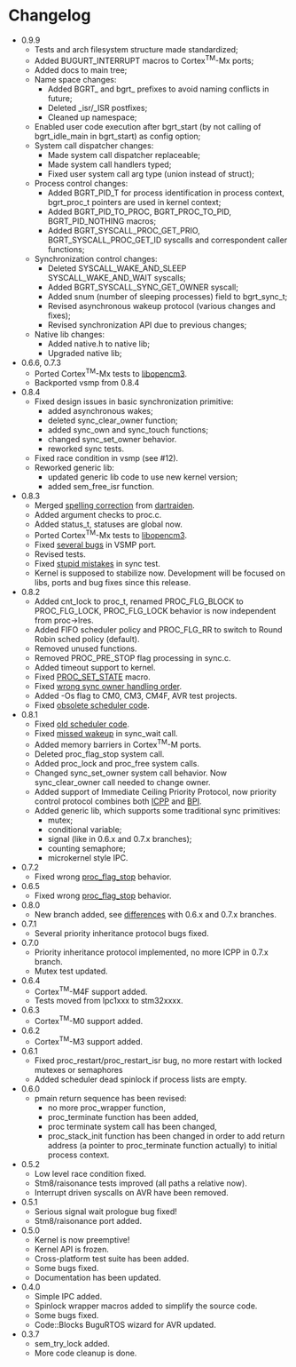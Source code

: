 # Changelog #
  * 0.9.9
    * Tests and arch filesystem structure made standardized;
    * Added BUGURT_INTERRUPT macros to Cortex<sup>TM</sup>-Mx ports;
    * Added docs to main tree;
    * Name space changes:
      * Added BGRT_ and bgrt_ prefixes to avoid naming conflicts in future;
      * Deleted _isr/_ISR postfixes;
      * Cleaned up namespace;
    * Enabled user code execution after bgrt_start (by not calling of bgrt_idle_main in bgrt_start) as config option;
    * System call dispatcher changes:
      * Made system call dispatcher replaceable;
      * Made system call handlers typed;
      * Fixed user system call arg type (union instead of struct);
    * Process control changes:
      * Added BGRT_PID_T for process identification in process context, bgrt_proc_t pointers are used in kernel context;
      * Added BGRT_PID_TO_PROC, BGRT_PROC_TO_PID, BGRT_PID_NOTHING macros;
      * Added BGRT_SYSCALL_PROC_GET_PRIO, BGRT_SYSCALL_PROC_GET_ID syscalls and correspondent caller functions;
    * Synchronization control changes:
      * Deleted SYSCALL_WAKE_AND_SLEEP SYSCALL_WAKE_AND_WAIT syscalls;
      * Added BGRT_SYSCALL_SYNC_GET_OWNER syscall;
      * Added snum (number of sleeping processes) field to bgrt_sync_t;
      * Revised asynchronous wakeup protocol (various changes and fixes);
      * Revised synchronization API due to previous changes;
    * Native lib changes:
      * Added native.h to native lib;
      * Upgraded native lib;
  * 0.6.6, 0.7.3
    * Ported Cortex<sup>TM</sup>-Mx tests to [libopencm3](https://github.com/libopencm3/libopencm3).
    * Backported vsmp from 0.8.4
  * 0.8.4
    * Fixed design issues in basic synchronization primitive:
      * added asynchronous wakes;
      * deleted sync_clear_owner function;
      * added sync_own and sync_touch functions;
      * changed sync_set_owner behavior.
      * reworked sync tests.
    * Fixed race condition in vsmp (see  #12).
    * Reworked generic lib:
      * updated generic lib code to use new kernel version;
      * added sem_free_isr function.
  * 0.8.3
    * Merged [spelling correction](https://github.com/shkolnick-kun/bugurtos/commit/c4ae75fca01df5f874169c9a348387baf187c9f7) from [dartraiden](https://github.com/dartraiden).
    * Added argument checks to proc.c.
    * Added status_t, statuses are global now.
    * Ported Cortex<sup>TM</sup>-Mx tests to [libopencm3](https://github.com/libopencm3/libopencm3).
    * Fixed [several bugs](https://github.com/shkolnick-kun/bugurtos/issues/8) in VSMP port.
    * Revised tests.
    * Fixed [stupid mistakes](https://github.com/shkolnick-kun/bugurtos/issues/9) in sync test.
    * Kernel is supposed to stabilize now. Development will be focused on libs, ports and bug fixes since this release.
  * 0.8.2
    * Added cnt_lock to proc_t, renamed PROC_FLG_BLOCK to PROC_FLG_LOCK, PROC_FLG_LOCK behavior is now independent from proc->lres.
    * Added FIFO scheduler policy and PROC_FLG_RR to switch to Round Robin sched policy (default).
    * Removed unused functions.
    * Removed PROC_PRE_STOP flag processing in sync.c.
    * Added timeout support to kernel.
    * Fixed [PROC_SET_STATE](https://github.com/shkolnick-kun/bugurtos/issues/5) macro.
    * Fixed [wrong sync owner handling order](https://github.com/shkolnick-kun/bugurtos/issues/4).
    * Added -Os flag to CM0, CM3, CM4F, AVR test projects.
    * Fixed [obsolete scheduler code](https://github.com/shkolnick-kun/bugurtos/issues/6).
  * 0.8.1
    * Fixed [old scheduler code](https://github.com/shkolnick-kun/bugurtos/issues/1).
    * Fixed [missed wakeup](https://github.com/shkolnick-kun/bugurtos/issues/2) in sync\_wait call.
    * Added memory barriers in Cortex<sup>TM</sup>-M ports.
    * Deleted proc\_flag\_stop system call.
    * Added proc\_lock and proc\_free system calls.
    * Changed sync\_set\_owner system call behavior. Now sync\_clear\_owner call needed to change owner.
    * Added support of Immediate Ceiling Priority Protocol, now priority control protocol combines both [ICPP](http://en.wikipedia.org/wiki/Priority_ceiling_protocol) and [BPI](http://en.wikipedia.org/wiki/Priority_inheritance).
    * Added generic lib, which supports some traditional sync primitives:
      * mutex;
      * conditional variable;
      * signal (like in 0.6.x and 0.7.x branches);
      * counting semaphore;
      * microkernel style IPC.
  * 0.7.2
    * Fixed wrong [proc\_flag\_stop](https://github.com/shkolnick-kun/bugurtos/issues/3) behavior.
  * 0.6.5
    * Fixed wrong [proc\_flag\_stop](https://github.com/shkolnick-kun/bugurtos/issues/3) behavior.
  * 0.8.0
    * New branch added, see [differences](https://github.com/shkolnick-kun/bugurtos/blob/master/doc/NewBranchDifferences.md) with 0.6.x and 0.7.x branches.
  * 0.7.1
    * Several priority inheritance protocol bugs fixed.
  * 0.7.0
    * Priority inheritance protocol implemented, no more ICPP in 0.7.x branch.
    * Mutex test updated.
  * 0.6.4
    * Cortex<sup>TM</sup>-M4F support added.
    * Tests moved from lpc1xxx to stm32xxxx.
  * 0.6.3
    * Cortex<sup>TM</sup>-M0 support added.
  * 0.6.2
    * Cortex<sup>TM</sup>-M3 support added.
  * 0.6.1
    * Fixed proc\_restart/proc\_restart\_isr bug, no more restart with locked mutexes or semaphores
    * Added scheduler dead spinlock if process lists are empty.
  * 0.6.0
    * pmain return sequence has been revised:
      * no more proc\_wrapper function,
      * proc\_terminate function has been added,
      * proc terminate system call has been changed,
      * proc\_stack\_init function has been changed in order to add return address (a pointer to proc\_terminate function actually) to initial process context.
  * 0.5.2
    * Low level race condition fixed.
    * Stm8/raisonance tests improved (all paths a relative now).
    * Interrupt driven syscalls on AVR have been removed.
  * 0.5.1
    * Serious signal wait prologue bug fixed!
    * Stm8/raisonance port added.
  * 0.5.0
    * Kernel is now preemptive!
    * Kernel API is frozen.
    * Cross-platform test suite has been added.
    * Some bugs fixed.
    * Documentation has been updated.
  * 0.4.0
    * Simple IPC added.
    * Spinlock wrapper macros added to simplify the source code.
    * Some bugs fixed.
    * Code::Blocks BuguRTOS wizard for AVR updated.
  * 0.3.7
    * sem\_try\_lock added.
    * More code cleanup is done.
